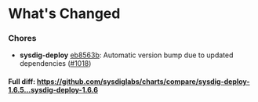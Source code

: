 # What's Changed

### Chores
- **sysdig-deploy** [eb8563b](https://github.com/sysdiglabs/charts/commit/eb8563bee943e609f347cfe51c0056161de9732c): Automatic version bump due to updated dependencies ([#1018](https://github.com/sysdiglabs/charts/issues/1018))

#### Full diff: https://github.com/sysdiglabs/charts/compare/sysdig-deploy-1.6.5...sysdig-deploy-1.6.6
